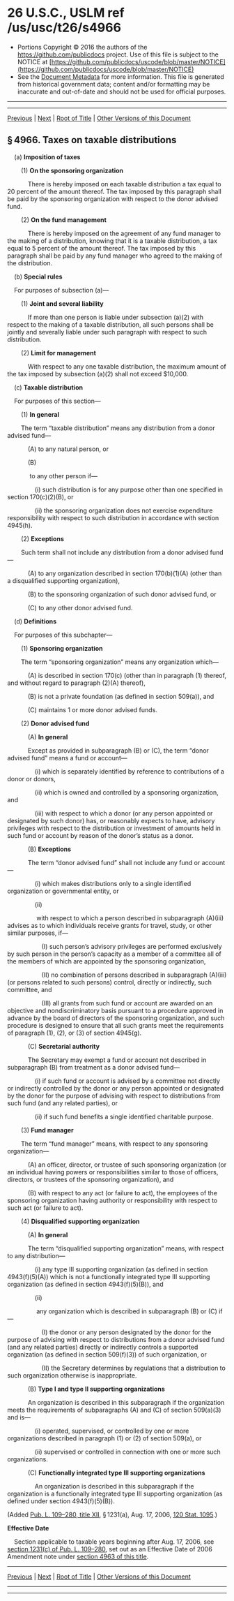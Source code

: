---
---

# 26 U.S.C., USLM ref /us/usc/t26/s4966

* Portions Copyright © 2016 the authors of the https://github.com/publicdocs project.
  Use of this file is subject to the NOTICE at [https://github.com/publicdocs/uscode/blob/master/NOTICE](https://github.com/publicdocs/uscode/blob/master/NOTICE)
* See the [Document Metadata](././../../../../../..//README.md) for more information.
  This file is generated from historical government data; content and/or formatting may be inaccurate and out-of-date and should not be used for official purposes.

----------
----------

[Previous](./../../../../../..//us/usc/t26/stD/ch42/schG/m__us_usc_t26_stD_ch42_schG.md) | [Next](./../../../../../..//us/usc/t26/stD/ch42/schG/m__us_usc_t26_s4967.md) | [Root of Title](./../../../../../../) | [Other Versions of this Document](https://publicdocs.github.io/go/links?ns=uslm&ref=%2Fus%2Fusc%2Ft26%2Fs4966)

## § 4966. Taxes on taxable distributions

    (a) __Imposition of taxes__ 

        (1) __On the sponsoring organization__ 

            There is hereby imposed on each taxable distribution a tax equal to 20 percent of the amount thereof. The tax imposed by this paragraph shall be paid by the sponsoring organization with respect to the donor advised fund.

        (2) __On the fund management__ 

            There is hereby imposed on the agreement of any fund manager to the making of a distribution, knowing that it is a taxable distribution, a tax equal to 5 percent of the amount thereof. The tax imposed by this paragraph shall be paid by any fund manager who agreed to the making of the distribution.

    (b) __Special rules__ 

    For purposes of subsection (a)—

        (1) __Joint and several liability__ 

            If more than one person is liable under subsection (a)(2) with respect to the making of a taxable distribution, all such persons shall be jointly and severally liable under such paragraph with respect to such distribution.

        (2) __Limit for management__ 

            With respect to any one taxable distribution, the maximum amount of the tax imposed by subsection (a)(2) shall not exceed $10,000.

    (c) __Taxable distribution__ 

    For purposes of this section—

        (1) __In general__ 

        The term “taxable distribution” means any distribution from a donor advised fund—

            (A) to any natural person, or

            (B)

             to any other person if—

                (i) such distribution is for any purpose other than one specified in section 170(c)(2)(B), or

                (ii) the sponsoring organization does not exercise expenditure responsibility with respect to such distribution in accordance with section 4945(h).

        (2) __Exceptions__ 

        Such term shall not include any distribution from a donor advised fund—

            (A) to any organization described in section 170(b)(1)(A) (other than a disqualified supporting organization),

            (B) to the sponsoring organization of such donor advised fund, or

            (C) to any other donor advised fund.

    (d) __Definitions__ 

    For purposes of this subchapter—

        (1) __Sponsoring organization__ 

        The term “sponsoring organization” means any organization which—

            (A) is described in section 170(c) (other than in paragraph (1) thereof, and without regard to paragraph (2)(A) thereof),

            (B) is not a private foundation (as defined in section 509(a)), and

            (C) maintains 1 or more donor advised funds.

        (2) __Donor advised fund__ 

            (A) __In general__ 

            Except as provided in subparagraph (B) or (C), the term “donor advised fund” means a fund or account—

                (i) which is separately identified by reference to contributions of a donor or donors,

                (ii) which is owned and controlled by a sponsoring organization, and

                (iii) with respect to which a donor (or any person appointed or designated by such donor) has, or reasonably expects to have, advisory privileges with respect to the distribution or investment of amounts held in such fund or account by reason of the donor’s status as a donor.

            (B) __Exceptions__ 

            The term “donor advised fund” shall not include any fund or account—

                (i) which makes distributions only to a single identified organization or governmental entity, or

                (ii)

                 with respect to which a person described in subparagraph (A)(iii) advises as to which individuals receive grants for travel, study, or other similar purposes, if—

                    (I) such person’s advisory privileges are performed exclusively by such person in the person’s capacity as a member of a committee all of the members of which are appointed by the sponsoring organization,

                    (II) no combination of persons described in subparagraph (A)(iii) (or persons related to such persons) control, directly or indirectly, such committee, and

                    (III) all grants from such fund or account are awarded on an objective and nondiscriminatory basis pursuant to a procedure approved in advance by the board of directors of the sponsoring organization, and such procedure is designed to ensure that all such grants meet the requirements of paragraph (1), (2), or (3) of section 4945(g).

            (C) __Secretarial authority__ 

            The Secretary may exempt a fund or account not described in subparagraph (B) from treatment as a donor advised fund—

                (i) if such fund or account is advised by a committee not directly or indirectly controlled by the donor or any person appointed or designated by the donor for the purpose of advising with respect to distributions from such fund (and any related parties), or

                (ii) if such fund benefits a single identified charitable purpose.

        (3) __Fund manager__ 

        The term “fund manager” means, with respect to any sponsoring organization—

            (A) an officer, director, or trustee of such sponsoring organization (or an individual having powers or responsibilities similar to those of officers, directors, or trustees of the sponsoring organization), and

            (B) with respect to any act (or failure to act), the employees of the sponsoring organization having authority or responsibility with respect to such act (or failure to act).

        (4) __Disqualified supporting organization__ 

            (A) __In general__ 

            The term “disqualified supporting organization” means, with respect to any distribution—

                (i) any type III supporting organization (as defined in section 4943(f)(5)(A)) which is not a functionally integrated type III supporting organization (as defined in section 4943(f)(5)(B)), and

                (ii)

                 any organization which is described in subparagraph (B) or (C) if—

                    (I) the donor or any person designated by the donor for the purpose of advising with respect to distributions from a donor advised fund (and any related parties) directly or indirectly controls a supported organization (as defined in section 509(f)(3)) of such organization, or

                    (II) the Secretary determines by regulations that a distribution to such organization otherwise is inappropriate.

            (B) __Type I and type II supporting organizations__ 

            An organization is described in this subparagraph if the organization meets the requirements of subparagraphs (A) and (C) of section 509(a)(3) and is—

                (i) operated, supervised, or controlled by one or more organizations described in paragraph (1) or (2) of section 509(a), or

                (ii) supervised or controlled in connection with one or more such organizations.

            (C) __Functionally integrated type III supporting organizations__ 

                An organization is described in this subparagraph if the organization is a functionally integrated type III supporting organization (as defined under section 4943(f)(5)(B)).

(Added [Pub. L. 109–280, title XII][/us/pl/109/280/tXII], § 1231(a), Aug. 17, 2006, [120 Stat. 1095][/us/stat/120/1095].)

 __Effective Date__ 

    Section applicable to taxable years beginning after Aug. 17, 2006, see [section 1231(c) of Pub. L. 109–280][/us/pl/109/280/s1231/c], set out as an Effective Date of 2006 Amendment note under [section 4963 of this title][/us/usc/t26/s4963].

----------

[Previous](./../../../../../..//us/usc/t26/stD/ch42/schG/m__us_usc_t26_stD_ch42_schG.md) | [Next](./../../../../../..//us/usc/t26/stD/ch42/schG/m__us_usc_t26_s4967.md) | [Root of Title](./../../../../../../) | [Other Versions of this Document](https://publicdocs.github.io/go/links?ns=uslm&ref=%2Fus%2Fusc%2Ft26%2Fs4966)

----------
----------

[/us/pl/109/280/tXII]: https://publicdocs.github.io/go/links?ns=uslm&ref=%2Fus%2Fpl%2F109%2F280%2FtXII
[/us/stat/120/1095]: https://publicdocs.github.io/go/links?ns=uslm&ref=%2Fus%2Fstat%2F120%2F1095
[/us/pl/109/280/s1231/c]: https://publicdocs.github.io/go/links?ns=uslm&ref=%2Fus%2Fpl%2F109%2F280%2Fs1231%2Fc
[/us/usc/t26/s4963]: https://publicdocs.github.io/go/links?ns=uslm&ref=%2Fus%2Fusc%2Ft26%2Fs4963


